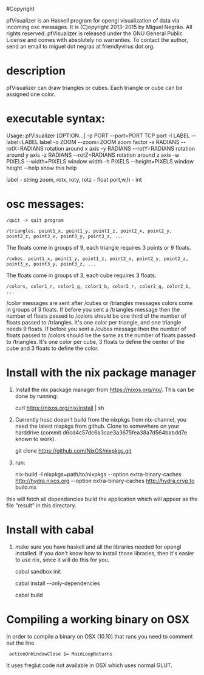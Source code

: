 
#Copyright

pfVisualizer is an Haskell program for opengl visualization of data via incoming osc messages. It is (C)opyright 2013–2015 by Miguel Negrão. All rights reserved. pfVisualizer is released under the GNU General Public License and comes with absolutely no warranties. To contact the author, send an email to miguel dot negrao at friendlyvirus dot org.

# description

pfVisualizer can draw triangles or cubes. Each triangle or cube can be assigned one color.

# executable syntax:

Usage: pfVisualizer [OPTION...]
  -p PORT     --port=PORT      TCP port
  -l LABEL    --label=LABEL    label
  -o ZOOM     --zoom=ZOOM      zoom factor
  -x RADIANS  --rotX=RADIANS   rotation around x axis
  -y RADIANS  --rotY=RADIANS   rotation around y axis
  -z RADIANS  --rotZ=RADIANS   rotation around z axis
  -w PIXELS   --width=PIXELS   window width
  -h PIXELS   --height=PIXELS  window height
              --help           show this help

label                  - string
zoom, rotx, roty, rotz - float
port,w,h               - int

# osc messages:

    /quit -> quit program

    /triangles, point1_x, point1_y, point1_z, point2_x, point2_y, point2_z, point3_x, point3_y, point3_z, ...

The floats come in groups of 9, each triangle requires 3 points or 9 floats.

    /cubes, point1_x, point1_y, point1_z, point2_x, point2_y, point2_z, point3_x, point3_y, point3_z, ...

The floats come in groups of 3, each cube requires 3 floats.

    /colors, color1_r, color1_g, color1_b, color2_r, color2_g, color2_b, ...

/color messages are sent after /cubes or /triangles messages
colors come in groups of 3 floats.
If before you sent a /triangles message then the number of floats passed to /colors should be one third of the number of floats passed to /triangles. It's one color per triangle, and one triangle needs 9 floats.
If before you sent a /cubes message then the number of floats passed to /colors should be the same as the number of floats passed to /triangles. It's one color per cube, 3 floats to define the center of the cube and 3 floats to define the color.

# Install with the nix package manager

1) Install the nix package manager from https://nixos.org/nix/. This can be done by running:

    curl https://nixos.org/nix/install | sh

2) Currently hosc doesn't build from the nixpkgs from nix-channel, you need the latest nixpkgs from github. Clone to somewhere on your harddrive (commit d6cd4c57dc6a3cae3a3675fea38a7d564babdd7e known to work).

    git clone https://github.com/NixOS/nixpkgs.git

3) run:

    nix-build -I nixpkgs=path/to/nixpkgs --option extra-binary-caches http://hydra.nixos.org --option extra-binary-caches http://hydra.cryp.to build.nix

this will fetch all dependencies build the application which will appear as the file "result" in this directory.

# Install with cabal

1) make sure you have haskell and all the libraries needed for opengl installed. If you don't know how to install those libraries, then it's easier to use nix, since it will do this for you.

    cabal sandbox init

    cabal install --only-dependencies

    cabal build

# Compiling a working binary on OSX

In order to compile a binary on OSX (10.10) that runs you need to comment out the line

     actionOnWindowClose $= MainLoopReturns

It uses freglut code not available in OSX which uses normal GLUT.
